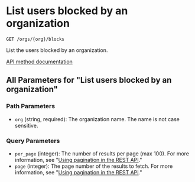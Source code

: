# List users blocked by an organization

`GET /orgs/{org}/blocks`

List the users blocked by an organization.

[API method documentation](https://docs.github.com/rest/orgs/blocking#list-users-blocked-by-an-organization)

## All Parameters for "List users blocked by an organization"

### Path Parameters

- `org` (string, required): The organization name. The name is not case sensitive.
### Query Parameters

- `per_page` (integer): The number of results per page (max 100). For more information, see "[Using pagination in the REST API](https://docs.github.com/rest/using-the-rest-api/using-pagination-in-the-rest-api)."
- `page` (integer): The page number of the results to fetch. For more information, see "[Using pagination in the REST API](https://docs.github.com/rest/using-the-rest-api/using-pagination-in-the-rest-api)."